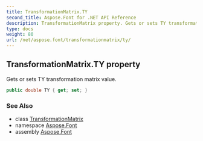 ```yaml
---
title: TransformationMatrix.TY
second_title: Aspose.Font for .NET API Reference
description: TransformationMatrix property. Gets or sets TY transformation matrix value
type: docs
weight: 80
url: /net/aspose.font/transformationmatrix/ty/
---
```

## TransformationMatrix.TY property

Gets or sets TY transformation matrix value.

```csharp
public double TY { get; set; }
```

### See Also

* class [TransformationMatrix](../)
* namespace [Aspose.Font](../../../aspose.font/)
* assembly [Aspose.Font](../../../)


